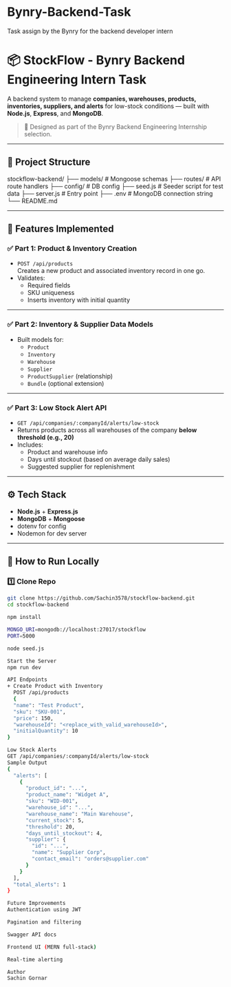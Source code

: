 # Bynry-Backend-Task
Task assign by the Bynry for the backend developer intern

# 📦 StockFlow - Bynry Backend Engineering Intern Task

A backend system to manage **companies, warehouses, products, inventories, suppliers, and alerts** for low-stock conditions — built with **Node.js**, **Express**, and **MongoDB**.

> 🚀 Designed as part of the Bynry Backend Engineering Internship selection.

---

## 📁 Project Structure
stockflow-backend/
├── models/ # Mongoose schemas
├── routes/ # API route handlers
├── config/ # DB config
├── seed.js # Seeder script for test data
├── server.js # Entry point
├── .env # MongoDB connection string
└── README.md


---

## 🚀 Features Implemented

### ✅ Part 1: Product & Inventory Creation
- `POST /api/products`  
  Creates a new product and associated inventory record in one go.
- Validates:
  - Required fields
  - SKU uniqueness
  - Inserts inventory with initial quantity

---

### ✅ Part 2: Inventory & Supplier Data Models
- Built models for:
  - `Product`
  - `Inventory`
  - `Warehouse`
  - `Supplier`
  - `ProductSupplier` (relationship)
  - `Bundle` (optional extension)

---

### ✅ Part 3: Low Stock Alert API
- `GET /api/companies/:companyId/alerts/low-stock`
- Returns products across all warehouses of the company **below threshold (e.g., 20)**
- Includes:
  - Product and warehouse info
  - Days until stockout (based on average daily sales)
  - Suggested supplier for replenishment

---

## ⚙️ Tech Stack

- **Node.js** + **Express.js**
- **MongoDB** + **Mongoose**
- dotenv for config
- Nodemon for dev server

---

## 🧪 How to Run Locally

### 1️⃣ Clone Repo

```bash
git clone https://github.com/Sachin3578/stockflow-backend.git
cd stockflow-backend

npm install

MONGO_URI=mongodb://localhost:27017/stockflow
PORT=5000

node seed.js

Start the Server
npm run dev

API Endpoints
+ Create Product with Inventory
  POST /api/products
  {
  "name": "Test Product",
  "sku": "SKU-001",
  "price": 150,
  "warehouseId": "<replace_with_valid_warehouseId>",
  "initialQuantity": 10
}

Low Stock Alerts
GET /api/companies/:companyId/alerts/low-stock
Sample Output
{
  "alerts": [
    {
      "product_id": "...",
      "product_name": "Widget A",
      "sku": "WID-001",
      "warehouse_id": "...",
      "warehouse_name": "Main Warehouse",
      "current_stock": 5,
      "threshold": 20,
      "days_until_stockout": 4,
      "supplier": {
        "id": "...",
        "name": "Supplier Corp",
        "contact_email": "orders@supplier.com"
      }
    }
  ],
  "total_alerts": 1
}

Future Improvements
Authentication using JWT

Pagination and filtering

Swagger API docs

Frontend UI (MERN full-stack)

Real-time alerting

Author
Sachin Gornar
